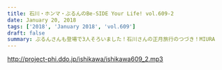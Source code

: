 ```yaml
---
title: 石川・ホンマ・ぶるんのBe-SIDE Your Life! vol.609-2
date: January 20, 2018
tags: ['2018', 'January 2018', 'vol.609']
draft: false
summary: ぶるんさんも登場で3人そろいました！石川さんの正月旅行のつづき！MIURA
---
```


http://project-phi.ddo.jp/ishikawa/ishikawa609_2.mp3
